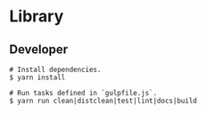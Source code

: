 # Library

## Developer

```Shell
# Install dependencies.
$ yarn install

# Run tasks defined in `gulpfile.js`.
$ yarn run clean|distclean|test|lint|docs|build
```

